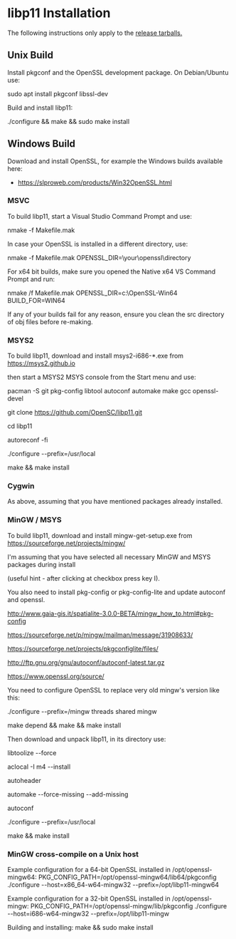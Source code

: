 # libp11 Installation
The following instructions only apply to the [release tarballs.](https://github.com/OpenSC/libp11/releases)

## Unix Build

Install pkgconf and the OpenSSL development package.
On Debian/Ubuntu use:

  sudo apt install pkgconf libssl-dev

Build and install libp11:

  ./configure && make && sudo make install

## Windows Build

Download and install OpenSSL, for example the Windows builds available here:

* https://slproweb.com/products/Win32OpenSSL.html

### MSVC

To build libp11, start a Visual Studio Command Prompt and use:

  nmake -f Makefile.mak

In case your OpenSSL is installed in a different directory, use:

  nmake -f Makefile.mak OPENSSL_DIR=\your\openssl\directory

For x64 bit builds, make sure you opened the Native x64 VS Command Prompt and run:

  nmake /f Makefile.mak OPENSSL_DIR=c:\OpenSSL-Win64 BUILD_FOR=WIN64

If any of your builds fail for any reason, ensure you clean the src directory of obj files before re-making.

### MSYS2

To build libp11, download and install msys2-i686-*.exe from https://msys2.github.io

then start a MSYS2 MSYS console from the Start menu and use:

  pacman -S git pkg-config libtool autoconf automake make gcc openssl-devel

  git clone https://github.com/OpenSC/libp11.git

  cd libp11

  autoreconf -fi

  ./configure --prefix=/usr/local

  make && make install

### Cygwin

As above, assuming that you have mentioned packages already installed.

### MinGW / MSYS

To build libp11, download and install mingw-get-setup.exe from https://sourceforge.net/projects/mingw/

I'm assuming that you have selected all necessary MinGW and MSYS packages during install

(useful hint - after clicking at checkbox press key I).

You also need to install pkg-config or pkg-config-lite and update autoconf and openssl.

http://www.gaia-gis.it/spatialite-3.0.0-BETA/mingw_how_to.html#pkg-config

https://sourceforge.net/p/mingw/mailman/message/31908633/

https://sourceforge.net/projects/pkgconfiglite/files/

http://ftp.gnu.org/gnu/autoconf/autoconf-latest.tar.gz

https://www.openssl.org/source/

You need to configure OpenSSL to replace very old mingw's version like this:

  ./configure --prefix=/mingw threads shared mingw

  make depend && make && make install

Then download and unpack libp11, in its directory use:

  libtoolize --force

  aclocal -I m4 --install

  autoheader

  automake --force-missing --add-missing

  autoconf

  ./configure --prefix=/usr/local

  make && make install

### MinGW cross-compile on a Unix host

Example configuration for a 64-bit OpenSSL installed in /opt/openssl-mingw64:
  PKG_CONFIG_PATH=/opt/openssl-mingw64/lib64/pkgconfig ./configure --host=x86_64-w64-mingw32 --prefix=/opt/libp11-mingw64

Example configuration for a 32-bit OpenSSL installed in /opt/openssl-mingw:
  PKG_CONFIG_PATH=/opt/openssl-mingw/lib/pkgconfig ./configure --host=i686-w64-mingw32 --prefix=/opt/libp11-mingw

Building and installing:
  make && sudo make install

